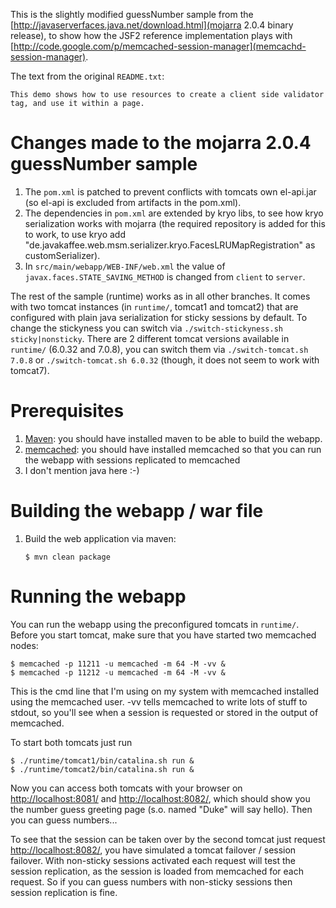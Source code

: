 This is the slightly modified guessNumber sample from the [http://javaserverfaces.java.net/download.html](mojarra 2.0.4 binary release), to show how the JSF2 reference implementation plays with [http://code.google.com/p/memcached-session-manager](memcachd-session-manager).

The text from the original `README.txt`:

    This demo shows how to use resources to create a client side validator tag, and use it within a page.

# Changes made to the mojarra 2.0.4 guessNumber sample
1. The `pom.xml` is patched to prevent conflicts with tomcats own el-api.jar (so el-api is excluded from artifacts in the pom.xml).
2. The dependencies in `pom.xml` are extended by kryo libs, to see how kryo serialization works with mojarra (the required repository is added for this to work, to use kryo add "de.javakaffee.web.msm.serializer.kryo.FacesLRUMapRegistration" as customSerializer).
3. In `src/main/webapp/WEB-INF/web.xml` the value of `javax.faces.STATE_SAVING_METHOD` is changed from `client` to `server`.

The rest of the sample (runtime) works as in all other branches. It comes with two tomcat instances (in `runtime/`, tomcat1 and tomcat2) that are configured with plain java serialization for sticky sessions by default.
To change the stickyness you can switch via `./switch-stickyness.sh sticky|nonsticky`.
There are 2 different tomcat versions available in `runtime/` (6.0.32 and 7.0.8), you can switch them via `./switch-tomcat.sh 7.0.8` or `./switch-tomcat.sh 6.0.32` (though, it does not seem to work with tomcat7).

# Prerequisites
1. [Maven](http://maven.apache.org): you should have installed maven to be able to build the webapp.
2. [memcached](http://memcached.org): you should have installed memcached so that you can run the webapp with sessions replicated to memcached
3. I don't mention java here :-)

# Building the webapp / war file
1. Build the web application via maven:

    `$ mvn clean package`

# Running the webapp
You can run the webapp using the preconfigured tomcats in `runtime/`. Before you start tomcat, make sure that you have started two memcached nodes:

    $ memcached -p 11211 -u memcached -m 64 -M -vv &
    $ memcached -p 11212 -u memcached -m 64 -M -vv &

This is the cmd line that I'm using on my system with memcached installed using the memcached user. -vv tells memcached to write lots of stuff to stdout, so you'll see when a session is requested or stored in the output of memcached.

To start both tomcats just run

    $ ./runtime/tomcat1/bin/catalina.sh run &
    $ ./runtime/tomcat2/bin/catalina.sh run &

Now you can access both tomcats with your browser on [http://localhost:8081/](http://localhost:8081/) and [http://localhost:8082/](http://localhost:8082/), which should show you the number guess greeting page (s.o. named "Duke" will say hello). Then you can guess numbers...

To see that the session can be taken over by the second tomcat just request [http://localhost:8082/](http://localhost:8082/), you have simulated a tomcat failover / session failover.
With non-sticky sessions activated each request will test the session replication, as the session is loaded from memcached for each request. So if you can guess numbers with non-sticky sessions then session replication is fine.
